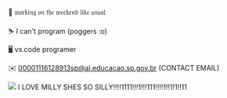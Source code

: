 🌙 𝔴𝔬𝔯𝔨𝔦𝔫𝔤 𝔬𝔫 𝔱𝔥𝔢 𝔴𝔢𝔢𝔨𝔢𝔫𝔡 𝔩𝔦𝔨𝔢 𝔲𝔰𝔲𝔞𝔩

⛷️ I can't program (poggers :o)

🖥️ vs.code programer

✉️ 00001116128913sp@al.educacao.sp.gov.br (CONTACT EMAIL)

![](https://media1.tenor.com/m/gGLMhzfaTZYAAAAC/hehe-silly-milly-cat.gif)
 I LOVE MILLY SHES SO SILLY!!!!1111!!!1!!!111!!!!1!!1!1!!11










